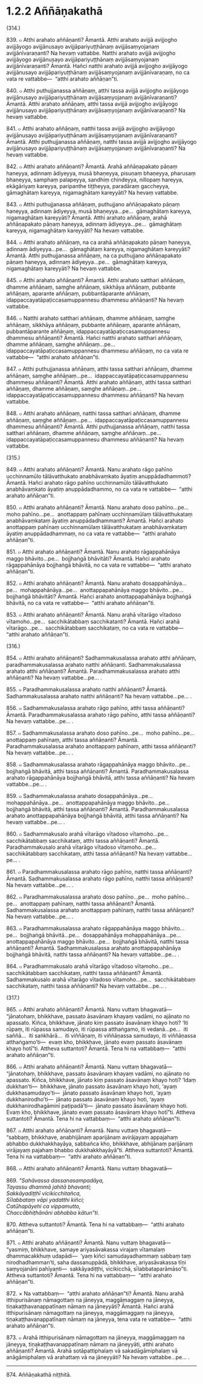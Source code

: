 

# 1.2.2 Aññāṇakathā




(314.)

839\. ๐ Atthi arahato aññāṇanti? Āmantā. Atthi arahato avijjā avijjogho avijjāyogo avijjānusayo avijjāpariyuṭṭhānaṃ avijjāsaṃyojanaṃ avijjānīvaraṇanti? Na hevaṃ vattabbe. Natthi arahato avijjā avijjogho avijjāyogo avijjānusayo avijjāpariyuṭṭhānaṃ avijjāsaṃyojanaṃ avijjānīvaraṇanti? Āmantā. Hañci natthi arahato avijjā avijjogho avijjāyogo avijjānusayo avijjāpariyuṭṭhānaṃ avijjāsaṃyojanaṃ avijjānīvaraṇaṃ, no ca vata re vattabbe—  “atthi arahato aññāṇan”ti.

840\. ๐ Atthi puthujjanassa aññāṇaṃ, atthi tassa avijjā avijjogho avijjāyogo avijjānusayo avijjāpariyuṭṭhānaṃ avijjāsaṃyojanaṃ avijjānīvaraṇanti? Āmantā. Atthi arahato aññāṇaṃ, atthi tassa avijjā avijjogho avijjāyogo avijjānusayo avijjāpariyuṭṭhānaṃ avijjāsaṃyojanaṃ avijjānīvaraṇanti? Na hevaṃ vattabbe.

841\. ๐ Atthi arahato aññāṇaṃ, natthi tassa avijjā avijjogho avijjāyogo avijjānusayo avijjāpariyuṭṭhānaṃ avijjāsaṃyojanaṃ avijjānīvaraṇanti? Āmantā. Atthi puthujjanassa aññāṇaṃ, natthi tassa avijjā avijjogho avijjāyogo avijjānusayo avijjāpariyuṭṭhānaṃ avijjāsaṃyojanaṃ avijjānīvaraṇanti? Na hevaṃ vattabbe.

842\. ๐ Atthi arahato aññāṇanti? Āmantā. Arahā aññāṇapakato pāṇaṃ haneyya, adinnaṃ ādiyeyya, musā bhaṇeyya, pisuṇaṃ bhaṇeyya, pharusaṃ bhaṇeyya, samphaṃ palapeyya, sandhiṃ chindeyya, nillopaṃ hareyya, ekāgāriyaṃ kareyya, paripanthe tiṭṭheyya, paradāraṃ gaccheyya, gāmaghātaṃ kareyya, nigamaghātaṃ kareyyāti? Na hevaṃ vattabbe.

843\. ๐ Atthi puthujjanassa aññāṇaṃ, puthujjano aññāṇapakato pāṇaṃ haneyya, adinnaṃ ādiyeyya, musā bhaṇeyya…pe…  gāmaghātaṃ kareyya, nigamaghātaṃ kareyyāti? Āmantā. Atthi arahato aññāṇaṃ, arahā aññāṇapakato pāṇaṃ haneyya, adinnaṃ ādiyeyya…pe…  gāmaghātaṃ kareyya, nigamaghātaṃ kareyyāti? Na hevaṃ vattabbe.

844\. ๐ Atthi arahato aññāṇaṃ, na ca arahā aññāṇapakato pāṇaṃ haneyya, adinnaṃ ādiyeyya…pe…  gāmaghātaṃ kareyya, nigamaghātaṃ kareyyāti? Āmantā. Atthi puthujjanassa aññāṇaṃ, na ca puthujjano aññāṇapakato pāṇaṃ haneyya, adinnaṃ ādiyeyya…pe…  gāmaghātaṃ kareyya, nigamaghātaṃ kareyyāti? Na hevaṃ vattabbe.

845\. ๐ Atthi arahato aññāṇanti? Āmantā. Atthi arahato satthari aññāṇaṃ, dhamme aññāṇaṃ, saṃghe aññāṇaṃ, sikkhāya aññāṇaṃ, pubbante aññāṇaṃ, aparante aññāṇaṃ, pubbantāparante aññāṇaṃ, idappaccayatāpaṭiccasamuppannesu dhammesu aññāṇanti? Na hevaṃ vattabbe.

846\. ๐ Natthi arahato satthari aññāṇaṃ, dhamme aññāṇaṃ, saṃghe aññāṇaṃ, sikkhāya aññāṇaṃ, pubbante aññāṇaṃ, aparante aññāṇaṃ, pubbantāparante aññāṇaṃ, idappaccayatāpaṭiccasamuppannesu dhammesu aññāṇanti? Āmantā. Hañci natthi arahato satthari aññāṇaṃ, dhamme aññāṇaṃ, saṃghe aññāṇaṃ…pe…  idappaccayatāpaṭiccasamuppannesu dhammesu aññāṇaṃ, no ca vata re vattabbe—  “atthi arahato aññāṇan”ti.

847\. ๐ Atthi puthujjanassa aññāṇaṃ, atthi tassa satthari aññāṇaṃ, dhamme aññāṇaṃ, saṃghe aññāṇaṃ…pe…  idappaccayatāpaṭiccasamuppannesu dhammesu aññāṇanti? Āmantā. Atthi arahato aññāṇaṃ, atthi tassa satthari aññāṇaṃ, dhamme aññāṇaṃ, saṃghe aññāṇaṃ…pe…  idappaccayatāpaṭiccasamuppannesu dhammesu aññāṇanti? Na hevaṃ vattabbe.

848\. ๐ Atthi arahato aññāṇaṃ, natthi tassa satthari aññāṇaṃ, dhamme aññāṇaṃ, saṃghe aññāṇaṃ…pe…  idappaccayatāpaṭiccasamuppannesu dhammesu aññāṇanti? Āmantā. Atthi puthujjanassa aññāṇaṃ, natthi tassa satthari aññāṇaṃ, dhamme aññāṇaṃ, saṃghe aññāṇaṃ…pe…  idappaccayatāpaṭiccasamuppannesu dhammesu aññāṇanti? Na hevaṃ vattabbe.

(315.)

849\. ๐ Atthi arahato aññāṇanti? Āmantā. Nanu arahato rāgo pahīno ucchinnamūlo tālāvatthukato anabhāvaṃkato āyatiṃ anuppādadhammoti? Āmantā. Hañci arahato rāgo pahīno ucchinnamūlo tālāvatthukato anabhāvaṃkato āyatiṃ anuppādadhammo, no ca vata re vattabbe—  “atthi arahato aññāṇan”ti.

850\. ๐ Atthi arahato aññāṇanti? Āmantā. Nanu arahato doso pahīno…pe…  moho pahīno…pe…  anottappaṃ pahīnaṃ ucchinnamūlaṃ tālāvatthukataṃ anabhāvaṃkataṃ āyatiṃ anuppādadhammanti? Āmantā. Hañci arahato anottappaṃ pahīnaṃ ucchinnamūlaṃ tālāvatthukataṃ anabhāvaṃkataṃ āyatiṃ anuppādadhammaṃ, no ca vata re vattabbe—  “atthi arahato aññāṇan”ti.

851\. ๐ Atthi arahato aññāṇanti? Āmantā. Nanu arahato rāgappahānāya maggo bhāvito…pe…  bojjhaṅgā bhāvitāti? Āmantā. Hañci arahato rāgappahānāya bojjhaṅgā bhāvitā, no ca vata re vattabbe—  “atthi arahato aññāṇan”ti.

852\. ๐ Atthi arahato aññāṇanti? Āmantā. Nanu arahato dosappahānāya…pe…  mohappahānāya…pe…  anottappapahānāya maggo bhāvito…pe…  bojjhaṅgā bhāvitāti? Āmantā. Hañci arahato anottappapahānāya bojjhaṅgā bhāvitā, no ca vata re vattabbe—  “atthi arahato aññāṇan”ti.

853\. ๐ Atthi arahato aññāṇanti? Āmantā. Nanu arahā vītarāgo vītadoso vītamoho…pe…  sacchikātabbaṃ sacchikatanti? Āmantā. Hañci arahā vītarāgo…pe…  sacchikātabbaṃ sacchikataṃ, no ca vata re vattabbe—  “atthi arahato aññāṇan”ti.

(316.)

854\. ๐ Atthi arahato aññāṇanti? Sadhammakusalassa arahato atthi aññāṇaṃ, paradhammakusalassa arahato natthi aññāṇanti. Sadhammakusalassa arahato atthi aññāṇanti? Āmantā. Paradhammakusalassa arahato atthi aññāṇanti? Na hevaṃ vattabbe…pe… .

855\. ๐ Paradhammakusalassa arahato natthi aññāṇanti? Āmantā. Sadhammakusalassa arahato natthi aññāṇanti? Na hevaṃ vattabbe…pe… .

856\. ๐ Sadhammakusalassa arahato rāgo pahīno, atthi tassa aññāṇanti? Āmantā. Paradhammakusalassa arahato rāgo pahīno, atthi tassa aññāṇanti? Na hevaṃ vattabbe…pe… .

857\. ๐ Sadhammakusalassa arahato doso pahīno…pe…  moho pahīno…pe…  anottappaṃ pahīnaṃ, atthi tassa aññāṇanti? Āmantā. Paradhammakusalassa arahato anottappaṃ pahīnaṃ, atthi tassa aññāṇanti? Na hevaṃ vattabbe…pe… .

858\. ๐ Sadhammakusalassa arahato rāgappahānāya maggo bhāvito…pe…  bojjhaṅgā bhāvitā, atthi tassa aññāṇanti? Āmantā. Paradhammakusalassa arahato rāgappahānāya bojjhaṅgā bhāvitā, atthi tassa aññāṇanti? Na hevaṃ vattabbe…pe… .

859\. ๐ Sadhammakusalassa arahato dosappahānāya…pe…  mohappahānāya…pe…  anottappapahānāya maggo bhāvito…pe…  bojjhaṅgā bhāvitā, atthi tassa aññāṇanti? Āmantā. Paradhammakusalassa arahato anottappapahānāya bojjhaṅgā bhāvitā, atthi tassa aññāṇanti? Na hevaṃ vattabbe…pe… .

860\. ๐ Sadhammakusalo arahā vītarāgo vītadoso vītamoho…pe…  sacchikātabbaṃ sacchikataṃ, atthi tassa aññāṇanti? Āmantā. Paradhammakusalo arahā vītarāgo vītadoso vītamoho…pe…  sacchikātabbaṃ sacchikataṃ, atthi tassa aññāṇanti? Na hevaṃ vattabbe…pe… .

861\. ๐ Paradhammakusalassa arahato rāgo pahīno, natthi tassa aññāṇanti? Āmantā. Sadhammakusalassa arahato rāgo pahīno, natthi tassa aññāṇanti? Na hevaṃ vattabbe…pe… .

862\. ๐ Paradhammakusalassa arahato doso pahīno…pe…  moho pahīno…pe…  anottappaṃ pahīnaṃ, natthi tassa aññāṇanti? Āmantā. Sadhammakusalassa arahato anottappaṃ pahīnaṃ, natthi tassa aññāṇanti? Na hevaṃ vattabbe…pe… .

863\. ๐ Paradhammakusalassa arahato rāgappahānāya maggo bhāvito…pe…  bojjhaṅgā bhāvitā…pe…  dosappahānāya mohappahānāya…pe…  anottappapahānāya maggo bhāvito…pe…  bojjhaṅgā bhāvitā, natthi tassa aññāṇanti? Āmantā. Sadhammakusalassa arahato anottappapahānāya bojjhaṅgā bhāvitā, natthi tassa aññāṇanti? Na hevaṃ vattabbe…pe… .

864\. ๐ Paradhammakusalo arahā vītarāgo vītadoso vītamoho…pe…  sacchikātabbaṃ sacchikataṃ, natthi tassa aññāṇanti? Āmantā. Sadhammakusalo arahā vītarāgo vītadoso vītamoho…pe…  sacchikātabbaṃ sacchikataṃ, natthi tassa aññāṇanti? Na hevaṃ vattabbe…pe… .

(317.)

865\. ๐ Atthi arahato aññāṇanti? Āmantā. Nanu vuttaṃ bhagavatā—  “jānatohaṃ, bhikkhave, passato āsavānaṃ khayaṃ vadāmi, no ajānato no apassato. Kiñca, bhikkhave, jānato kiṃ passato āsavānaṃ khayo hoti? ‘Iti rūpaṃ, iti rūpassa samudayo, iti rūpassa atthaṅgamo, iti vedanā…pe…  iti saññā…  iti saṅkhārā…  iti viññāṇaṃ, iti viññāṇassa samudayo, iti viññāṇassa atthaṅgamo’ti—  evaṃ kho, bhikkhave, jānato evaṃ passato āsavānaṃ khayo hotī”ti. Attheva suttantoti? Āmantā. Tena hi na vattabbaṃ—  “atthi arahato aññāṇan”ti.

866\. ๐ Atthi arahato aññāṇanti? Āmantā. Nanu vuttaṃ bhagavatā—  “jānatohaṃ, bhikkhave, passato āsavānaṃ khayaṃ vadāmi, no ajānato no apassato. Kiñca, bhikkhave, jānato kiṃ passato āsavānaṃ khayo hoti? ‘Idaṃ dukkhan’ti—  bhikkhave, jānato passato āsavānaṃ khayo hoti, ‘ayaṃ dukkhasamudayo’ti—  jānato passato āsavānaṃ khayo hoti, ‘ayaṃ dukkhanirodho’ti—  jānato passato āsavānaṃ khayo hoti, ‘ayaṃ dukkhanirodhagāminī paṭipadā’ti—  jānato passato āsavānaṃ khayo hoti. Evaṃ kho, bhikkhave, jānato evaṃ passato āsavānaṃ khayo hotī”ti. Attheva suttantoti? Āmantā. Tena hi na vattabbaṃ—  “atthi arahato aññāṇan”ti.

867\. ๐ Atthi arahato aññāṇanti? Āmantā. Nanu vuttaṃ bhagavatā—  “sabbaṃ, bhikkhave, anabhijānaṃ aparijānaṃ avirājayaṃ appajahaṃ abhabbo dukkhakkhayāya, sabbañca kho, bhikkhave, abhijānaṃ parijānaṃ virājayaṃ pajahaṃ bhabbo dukkhakkhayāyā”ti. Attheva suttantoti? Āmantā. Tena hi na vattabbaṃ—  “atthi arahato aññāṇan”ti.

868\. ๐ Atthi arahato aññāṇanti? Āmantā. Nanu vuttaṃ bhagavatā—

869\. _“Sahāvassa dassanasampadāya,_  
_Tayassu dhammā jahitā bhavanti;_  
_Sakkāyadiṭṭhī vicikicchitañca,_  
_Sīlabbataṃ vāpi yadatthi kiñci;_  
_Catūhapāyehi ca vippamutto,_  
_Chaccābhiṭhānāni abhabba kātun”ti._  


870\. Attheva suttantoti? Āmantā. Tena hi na vattabbaṃ—  “atthi arahato aññāṇan”ti.

871\. ๐ Atthi arahato aññāṇanti? Āmantā. Nanu vuttaṃ bhagavatā—  “yasmiṃ, bhikkhave, samaye ariyasāvakassa virajaṃ vītamalaṃ dhammacakkhuṃ udapādi—  ‘yaṃ kiñci samudayadhammaṃ sabbaṃ taṃ nirodhadhamman’ti, saha dassanuppādā, bhikkhave, ariyasāvakassa tīṇi saṃyojanāni pahīyanti—  sakkāyadiṭṭhi, vicikicchā, sīlabbataparāmāso”ti. Attheva suttantoti? Āmantā. Tena hi na vattabbaṃ—  “atthi arahato aññāṇan”ti.

872\. × Na vattabbaṃ—  “atthi arahato aññāṇan”ti? Āmantā. Nanu arahā itthipurisānaṃ nāmagottaṃ na jāneyya, maggāmaggaṃ na jāneyya, tiṇakaṭṭhavanappatīnaṃ nāmaṃ na jāneyyāti? Āmantā. Hañci arahā itthipurisānaṃ nāmagottaṃ na jāneyya, maggāmaggaṃ na jāneyya, tiṇakaṭṭhavanappatīnaṃ nāmaṃ na jāneyya, tena vata re vattabbe—  “atthi arahato aññāṇan”ti.

873\. ๐ Arahā itthipurisānaṃ nāmagottaṃ na jāneyya, maggāmaggaṃ na jāneyya, tiṇakaṭṭhavanappatīnaṃ nāmaṃ na jāneyyāti, atthi arahato aññāṇanti? Āmantā. Arahā sotāpattiphalaṃ vā sakadāgāmiphalaṃ vā anāgāmiphalaṃ vā arahattaṃ vā na jāneyyāti? Na hevaṃ vattabbe…pe… .

---

874\. Aññāṇakathā niṭṭhitā.





